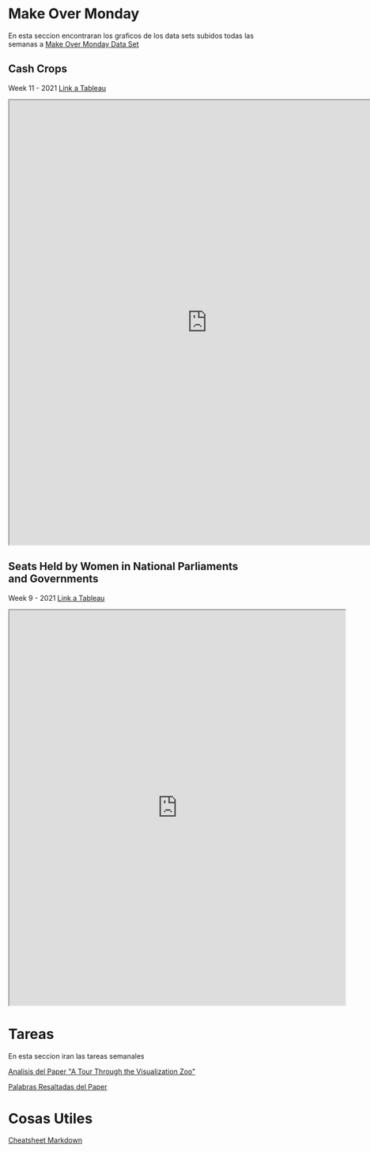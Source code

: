 # Make Over Monday
En esta seccion encontraran los graficos de los data sets subidos todas las semanas a [Make Over Monday Data Set](https://www.makeovermonday.co.uk/data/)

## Cash Crops 
Week 11 - 2021 [Link a Tableau](https://public.tableau.com/views/CashCrop_16159205085100/Dashboard1?:language=en-GB&:display_count=y&:origin=viz_share_link&:showVizHome=no)
<iframe src="https://public.tableau.com/views/CashCrop_16159205085100/Dashboard1?:language=en-GB&:display_count=y&:origin=viz_share_link&:showVizHome=no"  width = '800' height = '900'></iframe> 

## Seats Held by Women in National Parliaments and Governments
Week 9 - 2021 [Link a Tableau](https://public.tableau.com/views/WomeninParlament/Dashboard1?:language=en-GB&:display_count=y&:origin=viz_share_link&:showVizHome=no)
<iframe src="https://public.tableau.com/views/WomeninParlament/Dashboard1?:language=en-GB&:display_count=y&:origin=viz_share_link&:showVizHome=no"  width = '680' height = '800'></iframe>  

# Tareas
En esta seccion iran las tareas semanales

[Analisis del Paper "A Tour Through the Visualization Zoo"](https://docs.google.com/document/d/1khE7HYmzx5g4vjvQGPjDhpfGqNWfO77kUUAh4l85BMo/edit?usp=sharing)

[Palabras Resaltadas del Paper](https://micabanfi.github.io/infovis/docs/palabras.txt)

# Cosas Utiles
[Cheatsheet Markdown](https://github.com/adam-p/markdown-here/wiki/Markdown-Cheatsheet)
